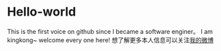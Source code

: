 # Hello-world
This is the first voice on github since I became a software enginer。
I am  kingkong~
welcome every one here!
想了解更多本人信息可以关注[我的微博](http://weibo.com/ttarticle/p/show?id=2309404022462022034559)
